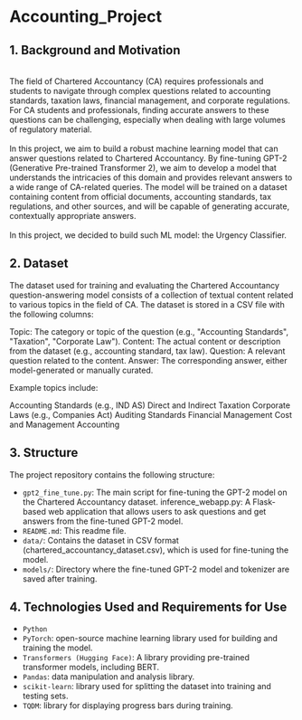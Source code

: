 # Accounting_Project

## 1. Background and Motivation
<br />
The field of Chartered Accountancy (CA) requires professionals and students to navigate through complex questions related to accounting standards, taxation laws, financial management, and corporate regulations. For CA students and professionals, finding accurate answers to these questions can be challenging, especially when dealing with large volumes of regulatory material.
<br />
<br />
In this project, we aim to build a robust machine learning model that can answer questions related to Chartered Accountancy. By fine-tuning GPT-2 (Generative Pre-trained Transformer 2), we aim to develop a model that understands the intricacies of this domain and provides relevant answers to a wide range of CA-related queries. The model will be trained on a dataset containing content from official documents, accounting standards, tax regulations, and other sources, and will be capable of generating accurate, contextually appropriate answers.
<br />
<br />
In this project, we decided to build such ML model: the Urgency Classifier.
<br />

## 2. Dataset

The dataset used for training and evaluating the Chartered Accountancy question-answering model consists of a collection of textual content related to various topics in the field of CA. The dataset is stored in a CSV file with the following columns:

Topic: The category or topic of the question (e.g., "Accounting Standards", "Taxation", "Corporate Law").
Content: The actual content or description from the dataset (e.g., accounting standard, tax law).
Question: A relevant question related to the content.
Answer: The corresponding answer, either model-generated or manually curated.

Example topics include:

Accounting Standards (e.g., IND AS)
Direct and Indirect Taxation
Corporate Laws (e.g., Companies Act)
Auditing Standards
Financial Management
Cost and Management Accounting

## 3. Structure
The project repository contains the following structure:

* `gpt2_fine_tune.py`: The main script for fine-tuning the GPT-2 model on the Chartered Accountancy dataset.
inference_webapp.py: A Flask-based web application that allows users to ask questions and get answers from the fine-tuned GPT-2 model.
* `README.md`: This readme file.
* `data/`: Contains the dataset in CSV format (chartered_accountancy_dataset.csv), which is used for fine-tuning the model.
* `models/`: Directory where the fine-tuned GPT-2 model and tokenizer are saved after training.


## 4. Technologies Used and Requirements for Use
* `Python`
* `PyTorch`: open-source machine learning library used for building and training the model.
* `Transformers (Hugging Face)`: A library providing pre-trained transformer models, including BERT.
* `Pandas`: data manipulation and analysis library.
* `scikit-learn`: library used for splitting the dataset into training and testing sets.
* `TQDM`: library for displaying progress bars during training.
